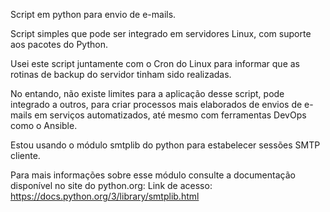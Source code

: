 Script em python para envio de e-mails.

Script simples que pode ser integrado em servidores Linux, com suporte aos pacotes do Python.

Usei este script juntamente com o Cron do Linux para informar que as rotinas de backup do servidor tinham sido realizadas.

No entando, não existe limites para a aplicação desse script, pode integrado a outros, para criar processos mais elaborados de envios de e-mails em serviços automatizados, até mesmo com ferramentas DevOps como o Ansible.

Estou usando o módulo smtplib do python para estabelecer sessões SMTP cliente.

Para mais informações sobre esse módulo consulte a documentação disponível no site do python.org:
Link de acesso: https://docs.python.org/3/library/smtplib.html
